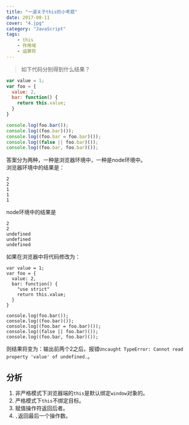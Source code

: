 ```yaml
---
title: "一道关于this的小考题"
date: 2017-08-11
cover: "4.jpg"
category: "JavaScript"
tags:
    - this
    - 作用域
    - 运算符
---
```

>如下代码分别得到什么结果？
```javascript
var value = 1;
var foo = {
  value: 2,
  bar: function() {
    return this.value;
  }
}

console.log(foo.bar());
console.log((foo.bar)());
console.log((foo.bar = foo.bar)());
console.log((false || foo.bar)());
console.log((foo.bar, foo.bar)());
```
答案分为两种，一种是浏览器环境中，一种是node环境中。  
浏览器环境中的结果是：
```
2
2
1
1
1
```
node环境中的结果是
```
2
2
undefined
undefined
undefined
```
如果在浏览器中将代码修改为：
```
var value = 1;
var foo = {
  value: 2,
  bar: function() {
    "use strict"
    return this.value;
  }
}

console.log(foo.bar());
console.log((foo.bar)());
console.log((foo.bar = foo.bar)());
console.log((false || foo.bar)());
console.log((foo.bar, foo.bar)());
```
则结果将变为：输出前两个2之后，报错`Uncaught TypeError: Cannot read property 'value' of undefined.`。  

## 分析
1. 非严格模式下浏览器端的`this`是默认绑定`window`对象的。
2. 严格模式下`this`不绑定目标。
3. 赋值操作符返回后者。
4. `,`返回最后一个操作数。
